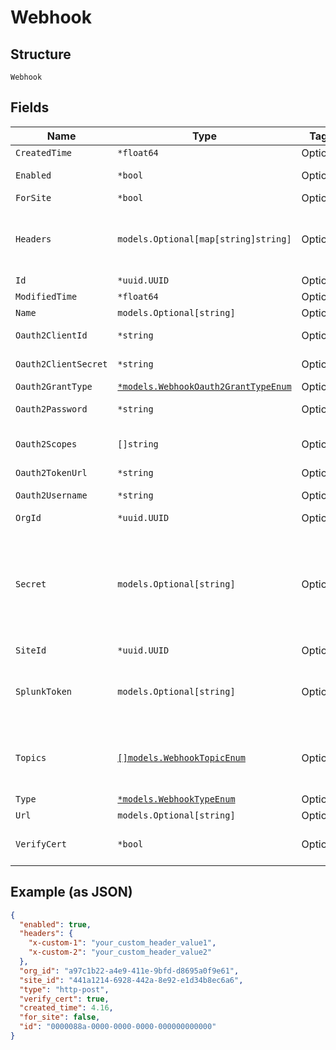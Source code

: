 
# Webhook

## Structure

`Webhook`

## Fields

| Name | Type | Tags | Description |
|  --- | --- | --- | --- |
| `CreatedTime` | `*float64` | Optional | - |
| `Enabled` | `*bool` | Optional | whether webhook is enabled<br>**Default**: `true` |
| `ForSite` | `*bool` | Optional | - |
| `Headers` | `models.Optional[map[string]string]` | Optional | if `type`=`http-post`, additional custom HTTP headers to add<br>the headers name and value must be string, total bytes of headers name and value must be less than 1000 |
| `Id` | `*uuid.UUID` | Optional | - |
| `ModifiedTime` | `*float64` | Optional | - |
| `Name` | `models.Optional[string]` | Optional | name of the webhook |
| `Oauth2ClientId` | `*string` | Optional | required when `oauth2_grant_type`==`client_credentials` |
| `Oauth2ClientSecret` | `*string` | Optional | required when `oauth2_grant_type`==`client_credentials` |
| `Oauth2GrantType` | [`*models.WebhookOauth2GrantTypeEnum`](../../doc/models/webhook-oauth-2-grant-type-enum.md) | Optional | required when `type`==`oauth2` |
| `Oauth2Password` | `*string` | Optional | required when `oauth2_grant_type`==`password` |
| `Oauth2Scopes` | `[]string` | Optional | required when `type`==`oauth2`, if provided, will be used in the token request |
| `Oauth2TokenUrl` | `*string` | Optional | required when `type`==`oauth2` |
| `Oauth2Username` | `*string` | Optional | required when `oauth2_grant_type`==`password` |
| `OrgId` | `*uuid.UUID` | Optional | - |
| `Secret` | `models.Optional[string]` | Optional | only if `type`=`http-post`<br><br>when `secret` is provided, two  HTTP headers will be added:<br><br>* X-Mist-Signature-v2: HMAC_SHA256(secret, body)<br>* X-Mist-Signature: HMAC_SHA1(secret, body) |
| `SiteId` | `*uuid.UUID` | Optional | - |
| `SplunkToken` | `models.Optional[string]` | Optional | required if `type`=`splunk`<br>If splunk_token is not defined for a type Splunk webhook, it will not send, regardless if the webhook receiver is configured to accept it.' |
| `Topics` | [`[]models.WebhookTopicEnum`](../../doc/models/webhook-topic-enum.md) | Optional | N.B. For org webhooks, only device_events/alarms/audits/client-join/client-sessions/nac-sessions/nac_events topics are supported. |
| `Type` | [`*models.WebhookTypeEnum`](../../doc/models/webhook-type-enum.md) | Optional | **Default**: `"http-post"` |
| `Url` | `models.Optional[string]` | Optional | - |
| `VerifyCert` | `*bool` | Optional | when url uses HTTPS, whether to verify the certificate<br>**Default**: `true` |

## Example (as JSON)

```json
{
  "enabled": true,
  "headers": {
    "x-custom-1": "your_custom_header_value1",
    "x-custom-2": "your_custom_header_value2"
  },
  "org_id": "a97c1b22-a4e9-411e-9bfd-d8695a0f9e61",
  "site_id": "441a1214-6928-442a-8e92-e1d34b8ec6a6",
  "type": "http-post",
  "verify_cert": true,
  "created_time": 4.16,
  "for_site": false,
  "id": "0000088a-0000-0000-0000-000000000000"
}
```

